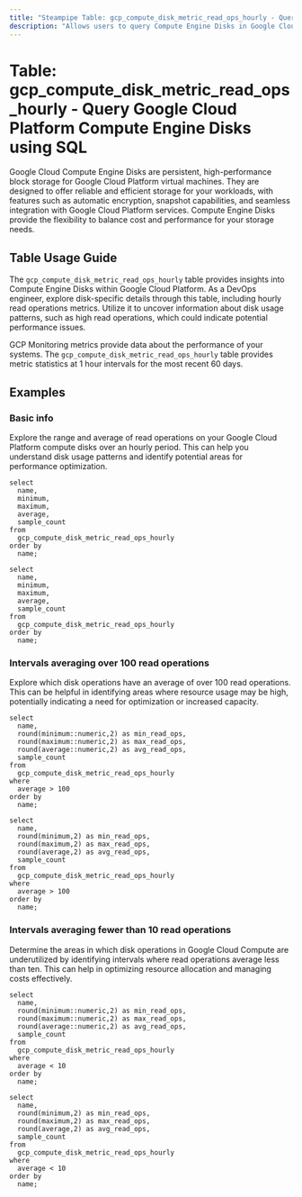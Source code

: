 ```yaml
---
title: "Steampipe Table: gcp_compute_disk_metric_read_ops_hourly - Query Google Cloud Platform Compute Engine Disks using SQL"
description: "Allows users to query Compute Engine Disks in Google Cloud Platform, specifically the hourly read operations metric, providing insights into disk usage patterns and potential performance issues."
---
```


# Table: gcp_compute_disk_metric_read_ops_hourly - Query Google Cloud Platform Compute Engine Disks using SQL

Google Cloud Compute Engine Disks are persistent, high-performance block storage for Google Cloud Platform virtual machines. They are designed to offer reliable and efficient storage for your workloads, with features such as automatic encryption, snapshot capabilities, and seamless integration with Google Cloud Platform services. Compute Engine Disks provide the flexibility to balance cost and performance for your storage needs.

## Table Usage Guide

The `gcp_compute_disk_metric_read_ops_hourly` table provides insights into Compute Engine Disks within Google Cloud Platform. As a DevOps engineer, explore disk-specific details through this table, including hourly read operations metrics. Utilize it to uncover information about disk usage patterns, such as high read operations, which could indicate potential performance issues.

GCP Monitoring metrics provide data about the performance of your systems. The `gcp_compute_disk_metric_read_ops_hourly` table provides metric statistics at 1 hour intervals for the most recent 60 days.

## Examples

### Basic info
Explore the range and average of read operations on your Google Cloud Platform compute disks over an hourly period. This can help you understand disk usage patterns and identify potential areas for performance optimization.

```sql+postgres
select
  name,
  minimum,
  maximum,
  average,
  sample_count
from
  gcp_compute_disk_metric_read_ops_hourly
order by
  name;
```

```sql+sqlite
select
  name,
  minimum,
  maximum,
  average,
  sample_count
from
  gcp_compute_disk_metric_read_ops_hourly
order by
  name;
```

### Intervals averaging over 100 read operations
Explore which disk operations have an average of over 100 read operations. This can be helpful in identifying areas where resource usage may be high, potentially indicating a need for optimization or increased capacity.

```sql+postgres
select
  name,
  round(minimum::numeric,2) as min_read_ops,
  round(maximum::numeric,2) as max_read_ops,
  round(average::numeric,2) as avg_read_ops,
  sample_count
from
  gcp_compute_disk_metric_read_ops_hourly
where
  average > 100
order by
  name;
```

```sql+sqlite
select
  name,
  round(minimum,2) as min_read_ops,
  round(maximum,2) as max_read_ops,
  round(average,2) as avg_read_ops,
  sample_count
from
  gcp_compute_disk_metric_read_ops_hourly
where
  average > 100
order by
  name;
```

### Intervals averaging fewer than 10 read operations
Determine the areas in which disk operations in Google Cloud Compute are underutilized by identifying intervals where read operations average less than ten. This can help in optimizing resource allocation and managing costs effectively.

```sql+postgres
select
  name,
  round(minimum::numeric,2) as min_read_ops,
  round(maximum::numeric,2) as max_read_ops,
  round(average::numeric,2) as avg_read_ops,
  sample_count
from
  gcp_compute_disk_metric_read_ops_hourly
where
  average < 10
order by
  name;
```

```sql+sqlite
select
  name,
  round(minimum,2) as min_read_ops,
  round(maximum,2) as max_read_ops,
  round(average,2) as avg_read_ops,
  sample_count
from
  gcp_compute_disk_metric_read_ops_hourly
where
  average < 10
order by
  name;
```